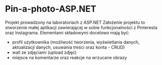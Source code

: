 # Pin-a-photo-ASP.NET
Projekt prowadzony na laboratoriach z ASP.NET
Założenie projektu to stworzenie małej aplikacji zawierającej w sobie funkcjonalności z Pinteresta oraz Instagrama.
Elementami składowymi docelowo mają być: 
- profil użytkownika (możliwość tworzenia, wyświetlania danych, aktualizacji danych, usuwania treści oraz konta - CRUD)
- wall ze zdjęciami (upload zdjęć)
- miejsce na komentarze oraz reakcje na wrzucane obrazy
